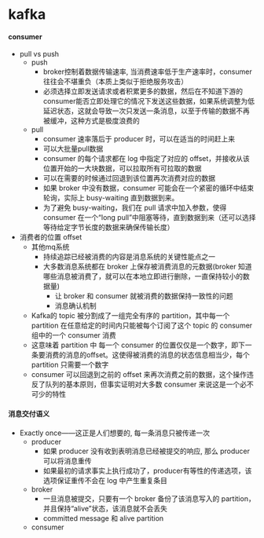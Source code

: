 # kafka



#### consumer
- pull vs push
    - push
        - broker控制着数据传输速率, 当消费速率低于生产速率时，consumer 往往会不堪重负（本质上类似于拒绝服务攻击）
        - 必须选择立即发送请求或者积累更多的数据，然后在不知道下游的consumer能否立即处理它的情况下发送这些数据，如果系统调整为低延迟状态，这就会导致一次只发送一条消息，以至于传输的数据不再被缓冲，这种方式是极度浪费的
    - pull
        - consumer 速率落后于 producer 时，可以在适当的时间赶上来 
        - 可以大批量pull数据
        - consumer 的每个请求都在 log 中指定了对应的 offset，并接收从该位置开始的一大块数据，可以拉取所有可拉取的数据
        - 可以在需要的时候通过回退到该位置再次消费对应的数据
        - 如果 broker 中没有数据，consumer 可能会在一个紧密的循环中结束轮询，实际上 busy-waiting 直到数据到来。
        - 为了避免 busy-waiting，我们在 pull 请求中加入参数，使得 consumer 在一个“long pull”中阻塞等待，直到数据到来（还可以选择等待给定字节长度的数据来确保传输长度）
- 消费者的位置 offset
    - 其他mq系统
        - 持续追踪已经被消费的内容是消息系统的关键性能点之一
        - 大多数消息系统都在 broker 上保存被消费消息的元数据(broker 知道哪些消息被消费了，就可以在本地立即进行删除，一直保持较小的数据量)
            - 让 broker 和 consumer 就被消费的数据保持一致性的问题
            - 消息确认机制
    - Kafka的 topic 被分割成了一组完全有序的 partition，其中每一个 partition 在任意给定的时间内只能被每个订阅了这个 topic 的 consumer 组中的一个 consumer 消费
    - 这意味着 partition 中 每一个 consumer 的位置仅仅是一个数字，即下一条要消费的消息的offset。这使得被消费的消息的状态信息相当少，每个 partition 只需要一个数字
    - consumer 可以回退到之前的 offset 来再次消费之前的数据，这个操作违反了队列的基本原则，但事实证明对大多数 consumer 来说这是一个必不可少的特性
    
    
#### 消息交付语义
- Exactly once——这正是人们想要的, 每一条消息只被传递一次
    - producer
        - 如果 producer 没有收到表明消息已经被提交的响应, 那么 producer 可以将消息重传
        - 如果最初的请求事实上执行成功了，producer有等性的传递选项，该选项保证重传不会在 log 中产生重复条目
    - broker
        -  一旦消息被提交，只要有一个 broker 备份了该消息写入的 partition，并且保持“alive”状态，该消息就不会丢失
        -  committed message 和 alive partition 
    - consumer